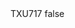 <?xml version="1.0" encoding="UTF-8"?>
<CustomMetadata xmlns="http://soap.sforce.com/2006/04/metadata">
    <label>TXU717</label>
    <protected>false</protected>
</CustomMetadata>
